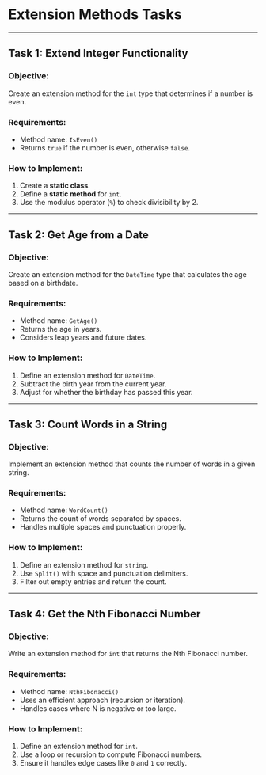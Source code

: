 # Extension Methods Tasks

---

## Task 1: Extend Integer Functionality
### Objective:
Create an extension method for the `int` type that determines if a number is even.

### Requirements:
- Method name: `IsEven()`
- Returns `true` if the number is even, otherwise `false`.

### How to Implement:
1. Create a **static class**.
2. Define a **static method** for `int`.
3. Use the modulus operator (`%`) to check divisibility by 2.

---


## Task 2: Get Age from a Date
### Objective:
Create an extension method for the `DateTime` type that calculates the age based on a birthdate.

### Requirements:
- Method name: `GetAge()`
- Returns the age in years.
- Considers leap years and future dates.

### How to Implement:
1. Define an extension method for `DateTime`.
2. Subtract the birth year from the current year.
3. Adjust for whether the birthday has passed this year.

---

## Task 3: Count Words in a String
### Objective:
Implement an extension method that counts the number of words in a given string.

### Requirements:
- Method name: `WordCount()`
- Returns the count of words separated by spaces.
- Handles multiple spaces and punctuation properly.

### How to Implement:
1. Define an extension method for `string`.
2. Use `Split()` with space and punctuation delimiters.
3. Filter out empty entries and return the count.

---


## Task 4: Get the Nth Fibonacci Number
### Objective:
Write an extension method for `int` that returns the Nth Fibonacci number.

### Requirements:
- Method name: `NthFibonacci()`
- Uses an efficient approach (recursion or iteration).
- Handles cases where N is negative or too large.

### How to Implement:
1. Define an extension method for `int`.
2. Use a loop or recursion to compute Fibonacci numbers.
3. Ensure it handles edge cases like `0` and `1` correctly.
